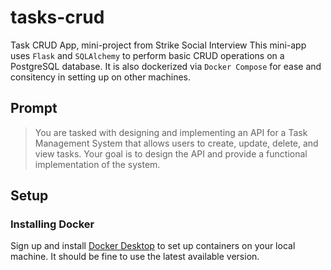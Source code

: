 # tasks-crud
Task CRUD App, mini-project from Strike Social Interview
This mini-app uses `Flask` and `SQLAlchemy` to perform basic CRUD operations on a PostgreSQL database. It is also dockerized via `Docker Compose` for ease and consitency in setting up on other machines.

## Prompt
> You are tasked with designing and implementing an API for a Task Management System that allows users to create, update, delete, and view tasks. Your goal is to design the API and provide a functional implementation of the system.

## Setup
### Installing Docker
Sign up and install [Docker Desktop](https://www.docker.com/products/personal/) to set up containers on your local machine. It should be fine to use the latest available version.
